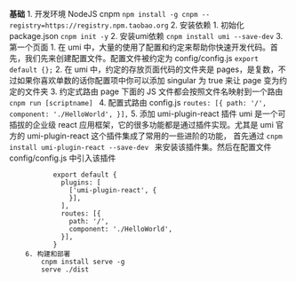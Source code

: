 
**基础**
    1. 开发环境
        NodeJS
        cnpm 
            `npm install -g cnpm --registry=https://registry.npm.taobao.org`
    2. 安装依赖
        1. 初始化 package.json 
            `cnpm init -y`
        2. 安装umi依赖
            `cnpm install umi --save-dev`
    3. 第一个页面
        1. 在 umi 中，大量的使用了配置和约定来帮助你快速开发代码。首先，我们先来创建配置文件。配置文件被约定为 config/config.js
            `export default {};`
        2. 在 umi 中，约定的存放页面代码的文件夹是 pages，是复数，不过如果你喜欢单数的话你配置项中你可以添加 singular 为 true 来让 page 变为约定的文件夹
        3. 约定式路由
            page 下面的 JS 文件都会按照文件名映射到一个路由
            `cnpm run [scriptname] `
        4. 配置式路由
            config.js
                `routes: [{
                    path: '/',
                    component: './HelloWorld',
                 }],`
        5. 添加 umi-plugin-react 插件
           umi 是一个可插拔的企业级 react 应用框架，它的很多功能都是通过插件实现。尤其是 umi 官方的 umi-plugin-react 这个插件集成了常用的一些进阶的功能，
           首先通过 
               `cnpm install umi-plugin-react --save-dev `
           来安装该插件集。然后在配置文件 config/config.js 中引入该插件
  
               export default {
                 plugins: [
                   ['umi-plugin-react', {
                   }],
                 ],
                 routes: [{
                   path: '/',
                   component: './HelloWorld',
                 }],
               }
        6. 构建和部署             
            cnpm install serve -g
            serve ./dist  